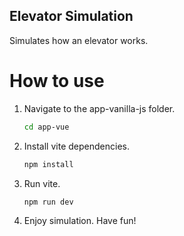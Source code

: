 ## Elevator Simulation

Simulates how an elevator works.

# How to use

1. Navigate to the app-vanilla-js folder.

   ```bash
   cd app-vue
   ```

2. Install vite dependencies.

   ```bash
   npm install
   ```

3. Run vite.

   ```bash
   npm run dev
   ```

4. Enjoy simulation. Have fun!
